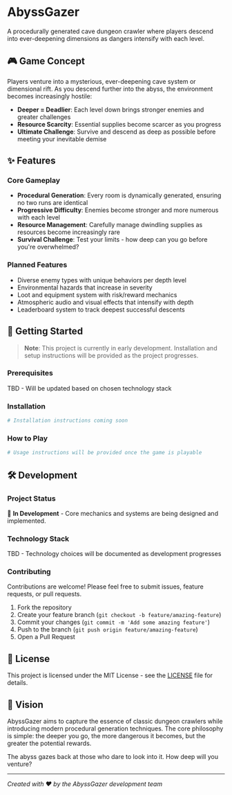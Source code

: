 # AbyssGazer

A procedurally generated cave dungeon crawler where players descend into ever-deepening dimensions as dangers intensify with each level.

## 🎮 Game Concept

Players venture into a mysterious, ever-deepening cave system or dimensional rift. As you descend further into the abyss, the environment becomes increasingly hostile:

- **Deeper = Deadlier**: Each level down brings stronger enemies and greater challenges
- **Resource Scarcity**: Essential supplies become scarcer as you progress
- **Ultimate Challenge**: Survive and descend as deep as possible before meeting your inevitable demise

## ✨ Features

### Core Gameplay
- **Procedural Generation**: Every room is dynamically generated, ensuring no two runs are identical
- **Progressive Difficulty**: Enemies become stronger and more numerous with each level
- **Resource Management**: Carefully manage dwindling supplies as resources become increasingly rare
- **Survival Challenge**: Test your limits - how deep can you go before you're overwhelmed?

### Planned Features
- Diverse enemy types with unique behaviors per depth level
- Environmental hazards that increase in severity
- Loot and equipment system with risk/reward mechanics
- Atmospheric audio and visual effects that intensify with depth
- Leaderboard system to track deepest successful descents

## 🚀 Getting Started

> **Note**: This project is currently in early development. Installation and setup instructions will be provided as the project progresses.

### Prerequisites

TBD - Will be updated based on chosen technology stack

### Installation

```bash
# Installation instructions coming soon
```

### How to Play

```bash
# Usage instructions will be provided once the game is playable
```

## 🛠️ Development

### Project Status
🚧 **In Development** - Core mechanics and systems are being designed and implemented.

### Technology Stack
TBD - Technology choices will be documented as development progresses

### Contributing

Contributions are welcome! Please feel free to submit issues, feature requests, or pull requests.

1. Fork the repository
2. Create your feature branch (`git checkout -b feature/amazing-feature`)
3. Commit your changes (`git commit -m 'Add some amazing feature'`)
4. Push to the branch (`git push origin feature/amazing-feature`)
5. Open a Pull Request

## 📄 License

This project is licensed under the MIT License - see the [LICENSE](LICENSE) file for details.

## 🎯 Vision

AbyssGazer aims to capture the essence of classic dungeon crawlers while introducing modern procedural generation techniques. The core philosophy is simple: the deeper you go, the more dangerous it becomes, but the greater the potential rewards.

The abyss gazes back at those who dare to look into it. How deep will you venture?

---

*Created with ❤️ by the AbyssGazer development team*